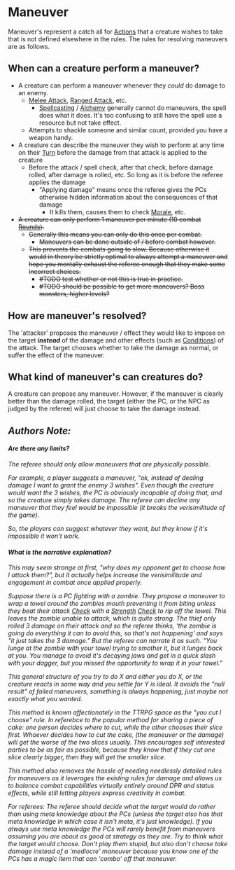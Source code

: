 # Maneuver

Maneuver's represent a catch all for [Actions](Action.md) that a creature wishes to take that is not defined elsewhere in the rules. The rules for resolving maneuvers are as follows.

## When can a creature perform a maneuver?
- A creature can perform a maneuver whenever they *could* do damage to an enemy.
	- [Melee Attack](Melee%20Attack.md), [Ranged Attack](Ranged%20Attack.md), etc.
		- [Spellcasting](../Magic/Spellcasting.md) / [Alchemy](../Magic/Alchemy/Alchemy.md) generally cannot do maneuvers, the spell does what it does. It's too confusing to still have the spell use a resource but not take effect.
	- Attempts to shackle someone and similar count, provided you have a weapon handy.
- A creature can describe the maneuver they wish to perform at any time on their [Turn](Turn.md) before the damage from that attack is applied to the creature
	- Before the attack / spell check, after that check, before damage rolled, after damage is rolled, etc. So long as it is before the referee applies the damage 
		- "Applying damage" means once the referee gives the PCs otherwise hidden information about the consequences of that damage 
			- It kills them, causes them to check [Morale](../Social%20Systems/Morale%20System.md), etc.
- ~~A creature can only perform 1 maneuver per minute (10 combat [Rounds](Round.md)).~~
	- ~~Generally this means you can only do this once per combat.~~
		- ~~Maneuvers can be done outside of / before combat however.~~
	- ~~This prevents the combats going to slow. Because otherwise it would in theory be strictly optimal to always attempt a maneuver and hope you mentally exhaust the referee enough that they make some incorrect choices.~~
		- ~~#TODO test whether or not this is true in practice.~~
		- ~~#TODO should be possible to get more maneuvers? Boss monsters, higher levels?~~
## How are maneuver's resolved?
The 'attacker' proposes the maneuver / effect they would like to impose on the target ***instead*** of the damage and other effects (such as [Conditions](../Conditions/!Conditions.md)) of the attack. The target chooses whether to take the damage as normal, or suffer the effect of the maneuver.
## What kind of maneuver's can creatures do?
A creature can propose any maneuver. However, if the maneuver is clearly better than the damage rolled, the target (either the PC, or the NPC as judged by the referee) will just choose to take the damage instead.


## *Authors Note:*
#### *Are there any limits?*
*The referee should only allow maneuvers that are physically possible.*

*For example, a player suggests a maneuver, "ok, instead of dealing damage I want to grant the enemy 3 wishes". Even though the creature would want the 3 wishes, the PC is obviously incapable of doing that, and so the creature simply takes damage. The referee can decline any maneuver that they feel would be impossible (it breaks the verisimilitude of the game).* 

*So, the players can suggest whatever they want, but they know if it's impossible it won't work.*

#### *What is the narrative explanation?*
*This may seem strange at first, "why does my opponent get to choose how I attack them?", but it actually helps increase the verisimilitude and engagement in combat once applied properly.*

*Suppose there is a PC fighting with a zombie. They propose a maneuver to wrap a towel around the zombies mouth preventing it from biting unless they beat their attack [Check](Check.md) with a [Strength](../Player%20Characters/Chosen%20Statistics/Strength.md) [Check](Check.md) to rip off the towel. This leaves the zombie unable to attack, which is quite strong. The thief only rolled 3 damage on their attack and so the referee thinks, 'the zombie is going do everything it can to avoid this, so that's not happening' and says "it just takes the 3 damage." But the referee can narrate it as such. "You lunge at the zombie with your towel trying to smother it, but it lunges back at you. You manage to avoid it's decaying jaws and get in a quick slash with your dagger, but you missed the opportunity to wrap it in your towel."* 

*This general structure of you try to do X and either you do X, or the creature reacts in some way and you settle for Y is ideal. It avoids the "null result" of failed maneuvers, something is always happening, just maybe not exactly what you wanted.*

*This method is known affectionately in the TTRPG space as the "you cut I choose" rule. In referebce to the popular method for sharing a piece of cake: one person decides where to cut, while the other chooses their slice first. Whoever decides how to cut the cake, (the maneuver or the damage) will get the worse of the two slices usually. This encourages self interested parties to be as fair as possible, because they know that if they cut one slice clearly bigger, then they will get the smaller slice.* 

*This method also removes the hassle of needing needlessly detailed rules for maneuvers as it leverages the existing rules for damage and allows us to balance combat capabilities virtually entirely around DPR and status effects, while still letting players express creativity in combat.* 

*For referees: The referee should decide what the target would do rather than using meta knowledge about the PCs (unless the target also has that meta knowledge in which case it isn't meta, it's just knowledge). If you always use meta knowledge the PCs will rarely benefit from maneuvers assuming you are about as good at strategy as they are. Try to think what the target would choose. Don't play them stupid, but also don't choose take damage instead of a 'mediocre' maneuver because you know one of the PCs has a magic item that can 'combo' off that maneuver.*